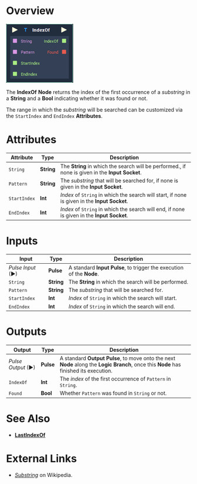 # Overview

![The IndexOf Node.](../../.gitbook/assets/node-indexof.png)

The **IndexOf** **Node** returns the index of the first occurrence of a *substring* in a **String** and a **Bool** indicating whether it was found or not.

The range in which the *substring* will be searched can be customized via the `StartIndex` and `EndIndex` **Attributes**.


# Attributes

|Attribute|Type|Description|
|---|---|---|
| `String` | **String** | The **String** in which the search will be performed., if none is given in the **Input Socket**. |
| `Pattern` | **String** | The *substring* that will be searched for, if none is given in the **Input Socket**. |
| `StartIndex` | **Int** | *Index* of `String` in which the search will start, if none is given in the **Input Socket**. |
| `EndIndex` | **Int** | *Index* of `String` in which the search will end, if none is given in the **Input Socket**. |

# Inputs

|Input|Type|Description|
|---|---|---|
|*Pulse Input* (►)|**Pulse**|A standard **Input Pulse**, to trigger the execution of the **Node**.|
| `String` | **String** | The **String** in which the search will be performed. |
| `Pattern` | **String** | The *substring* that will be searched for. |
| `StartIndex` | **Int** | *Index* of `String` in which the search will start. |
| `EndIndex` | **Int** | *Index* of `String` in which the search will end. |

# Outputs

|Output|Type|Description|
|---|---|---|
|*Pulse Output* (►)|**Pulse**|A standard **Output Pulse**, to move onto the next **Node** along the **Logic Branch**, once this **Node** has finished its execution.|
| `IndexOf` | **Int** |The *index* of the first occurrence of `Pattern` in `String`.  |
| `Found` | **Bool** | Whether `Pattern` was found in `String` or not. |

# See Also

* [**LastIndexOf**](lastindexof.md)

# External Links

* [*Substring*](https://en.wikipedia.org/wiki/Substring) on Wikipedia.